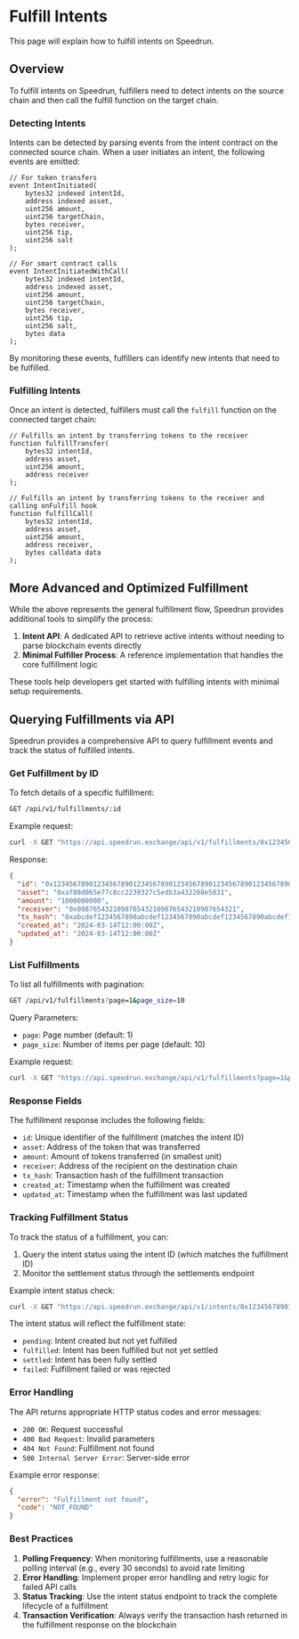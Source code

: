# Fulfill Intents

This page will explain how to fulfill intents on Speedrun.

## Overview

To fulfill intents on Speedrun, fulfillers need to detect intents on the source chain and then call the fulfill function on the target chain.

### Detecting Intents

Intents can be detected by parsing events from the intent contract on the connected source chain. When a user initiates an intent, the following events are emitted:

```solidity
// For token transfers
event IntentInitiated(
    bytes32 indexed intentId,
    address indexed asset,
    uint256 amount,
    uint256 targetChain,
    bytes receiver,
    uint256 tip,
    uint256 salt
);

// For smart contract calls
event IntentInitiatedWithCall(
    bytes32 indexed intentId,
    address indexed asset,
    uint256 amount,
    uint256 targetChain,
    bytes receiver,
    uint256 tip,
    uint256 salt,
    bytes data
);
```

By monitoring these events, fulfillers can identify new intents that need to be fulfilled.

### Fulfilling Intents

Once an intent is detected, fulfillers must call the `fulfill` function on the connected target chain:

```solidity
// Fulfills an intent by transferring tokens to the receiver
function fulfillTransfer(
    bytes32 intentId,
    address asset,
    uint256 amount,
    address receiver
);

// Fulfills an intent by transferring tokens to the receiver and calling onFulfill hook
function fulfillCall(
    bytes32 intentId,
    address asset,
    uint256 amount,
    address receiver,
    bytes calldata data
);
```

## More Advanced and Optimized Fulfillment

While the above represents the general fulfillment flow, Speedrun provides additional tools to simplify the process:

1. **Intent API**: A dedicated API to retrieve active intents without needing to parse blockchain events directly
2. **Minimal Fulfiller Process**: A reference implementation that handles the core fulfillment logic

These tools help developers get started with fulfilling intents with minimal setup requirements.

## Querying Fulfillments via API

Speedrun provides a comprehensive API to query fulfillment events and track the status of fulfilled intents.

### Get Fulfillment by ID

To fetch details of a specific fulfillment:

```bash
GET /api/v1/fulfillments/:id
```

Example request:
```bash
curl -X GET "https://api.speedrun.exchange/api/v1/fulfillments/0x1234567890123456789012345678901234567890123456789012345678901234"
```

Response:
```json
{
  "id": "0x1234567890123456789012345678901234567890123456789012345678901234",
  "asset": "0xaf88d065e77c8cc2239327c5edb3a432268e5831",
  "amount": "1000000000",
  "receiver": "0x0987654321098765432109876543210987654321",
  "tx_hash": "0xabcdef1234567890abcdef1234567890abcdef1234567890abcdef1234567890",
  "created_at": "2024-03-14T12:00:00Z",
  "updated_at": "2024-03-14T12:00:00Z"
}
```

### List Fulfillments

To list all fulfillments with pagination:

```bash
GET /api/v1/fulfillments?page=1&page_size=10
```

Query Parameters:
- `page`: Page number (default: 1)
- `page_size`: Number of items per page (default: 10)

Example request:
```bash
curl -X GET "https://api.speedrun.exchange/api/v1/fulfillments?page=1&page_size=10"
```

### Response Fields

The fulfillment response includes the following fields:

- `id`: Unique identifier of the fulfillment (matches the intent ID)
- `asset`: Address of the token that was transferred
- `amount`: Amount of tokens transferred (in smallest unit)
- `receiver`: Address of the recipient on the destination chain
- `tx_hash`: Transaction hash of the fulfillment transaction
- `created_at`: Timestamp when the fulfillment was created
- `updated_at`: Timestamp when the fulfillment was last updated

### Tracking Fulfillment Status

To track the status of a fulfillment, you can:

1. Query the intent status using the intent ID (which matches the fulfillment ID)
2. Monitor the settlement status through the settlements endpoint

Example intent status check:
```bash
curl -X GET "https://api.speedrun.exchange/api/v1/intents/0x1234567890123456789012345678901234567890123456789012345678901234"
```

The intent status will reflect the fulfillment state:
- `pending`: Intent created but not yet fulfilled
- `fulfilled`: Intent has been fulfilled but not yet settled
- `settled`: Intent has been fully settled
- `failed`: Fulfillment failed or was rejected

### Error Handling

The API returns appropriate HTTP status codes and error messages:

- `200 OK`: Request successful
- `400 Bad Request`: Invalid parameters
- `404 Not Found`: Fulfillment not found
- `500 Internal Server Error`: Server-side error

Example error response:
```json
{
  "error": "Fulfillment not found",
  "code": "NOT_FOUND"
}
```

### Best Practices

1. **Polling Frequency**: When monitoring fulfillments, use a reasonable polling interval (e.g., every 30 seconds) to avoid rate limiting
2. **Error Handling**: Implement proper error handling and retry logic for failed API calls
3. **Status Tracking**: Use the intent status endpoint to track the complete lifecycle of a fulfillment
4. **Transaction Verification**: Always verify the transaction hash returned in the fulfillment response on the blockchain
